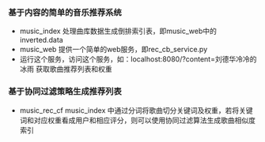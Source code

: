 
### 基于内容的简单的音乐推荐系统
- music_index  处理曲库数据生成倒排索引表，即music_web中的inverted.data
- music_web 提供一个简单的web服务，即rec_cb_service.py
- 运行这个服务，访问这个服务，如：localhost:8080/?content=刘德华冷冷的冰雨 获取歌曲推荐列表和权重

### 基于协同过滤策略生成推荐列表

- music_rec_cf  music_index 中通过分词将歌曲切分关键词及权重，若将关键词和对应权重看成用户和相应评分，则可以使用协同过滤算法生成歌曲相似度索引


